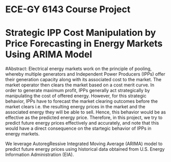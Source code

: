 # ECE-GY 6143 Course Project
# Strategic IPP Cost Manipulation by Price Forecasting in Energy Markets Using ARIMA Model

#Abstract: Electrical energy markets work on the principle of pooling, whereby multiple generators and Independent Power Producers (IPPs) offer their generation capacity along with its associated cost to the market. The market operator then clears the market based on a cost merit curve. In order to generate maximum profit, IPPs generally act strategically by manipulating the cost of offered energy. However, for this strategic behavior, IPPs have to forecast the market clearing outcomes before the market clears i.e. the resulting energy prices in the market and the associated energy they will be able to sell. Hence, this behavior would be as effective as the predicted energy price. Therefore, in this project, we try to predict future energy prices effectively and accurately, and note that this would have a direct consequence on the startegic behavior of IPPs in energy markets.

We leverage AutoregRessive Integrated Moving Average (ARIMA) model to predict future energy prices using historical data obtained from U.S. Energy Information Administration (EIA).
